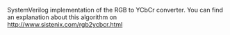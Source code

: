 SystemVerilog implementation of the RGB to YCbCr converter.
You can find an explanation about this algorithm on http://www.sistenix.com/rgb2ycbcr.html
